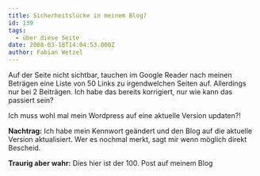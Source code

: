 ```yaml
---
title: Sicherheitslücke in meinem Blog?
id: 139
tags:
  - über diese Seite
date: 2008-03-18T14:04:53.000Z
author: Fabian Wetzel
---
```


Auf der Seite nicht sichtbar, tauchen im Google Reader nach meinen Betr&#228;gen eine Liste von 50 Links zu irgendwelchen Seiten auf. Allerdings nur bei 2 Beitr&#228;gen. Ich habe das bereits korrigiert, nur wie kann das passiert sein?

Ich muss wohl mal mein Wordpress auf eine aktuelle Version updaten?!

**Nachtrag:** Ich habe mein Kennwort ge&#228;ndert und den Blog auf die aktuelle Version aktualisiert. Wer es nochmal merkt, sagt mir wenn m&#246;glich direkt Bescheid.

**Traurig aber wahr:** Dies hier ist der 100\. Post auf meinem Blog

